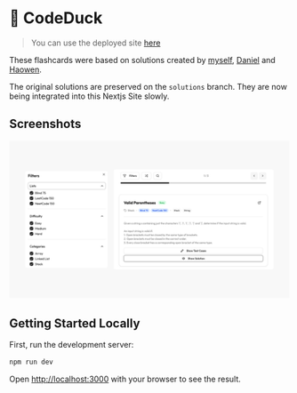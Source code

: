 # 🦆 CodeDuck

> You can use the deployed site [here](https://code.marc.tt)

These flashcards were based on solutions created by [myself](https://marc.tt), [Daniel](https://github.com/Daniel-04) and [Haowen](https://github.com/HaowenRong).

The original solutions are preserved on the `solutions` branch.
They are now being integrated into this Nextjs Site slowly.

## Screenshots

![1.png](images/1.png)

## Getting Started Locally

First, run the development server:

```bash
npm run dev
```

Open [http://localhost:3000](http://localhost:3000) with your browser to see the result.
